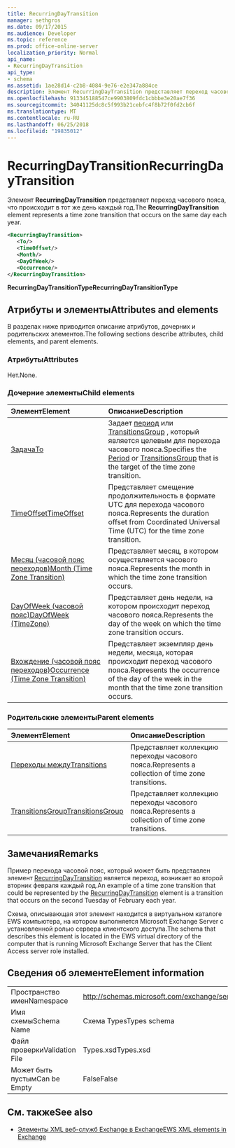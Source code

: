 ```yaml
---
title: RecurringDayTransition
manager: sethgros
ms.date: 09/17/2015
ms.audience: Developer
ms.topic: reference
ms.prod: office-online-server
localization_priority: Normal
api_name:
- RecurringDayTransition
api_type:
- schema
ms.assetid: 1ae28d14-c2b8-4084-9e76-e2e347a884ce
description: Элемент RecurringDayTransition представляет переход часового пояса, что происходит в тот же день каждый год.
ms.openlocfilehash: 913345188547ce9903809fdc1cbbbe3e20ae7f36
ms.sourcegitcommit: 34041125dc8c5f993b21cebfc4f8b72f0fd2cb6f
ms.translationtype: MT
ms.contentlocale: ru-RU
ms.lasthandoff: 06/25/2018
ms.locfileid: "19835012"
---
```

# <a name="recurringdaytransition"></a><span data-ttu-id="f1617-103">RecurringDayTransition</span><span class="sxs-lookup"><span data-stu-id="f1617-103">RecurringDayTransition</span></span>

<span data-ttu-id="f1617-104">Элемент **RecurringDayTransition** представляет переход часового пояса, что происходит в тот же день каждый год.</span><span class="sxs-lookup"><span data-stu-id="f1617-104">The **RecurringDayTransition** element represents a time zone transition that occurs on the same day each year.</span></span> 
  
```xml
<RecurringDayTransition>
   <To/>
   <TimeOffset/>
   <Month/>
   <DayOfWeek/>
   <Occurrence/>
</RecurringDayTransition>
```

 <span data-ttu-id="f1617-105">**RecurringDayTransitionType**</span><span class="sxs-lookup"><span data-stu-id="f1617-105">**RecurringDayTransitionType**</span></span>
## <a name="attributes-and-elements"></a><span data-ttu-id="f1617-106">Атрибуты и элементы</span><span class="sxs-lookup"><span data-stu-id="f1617-106">Attributes and elements</span></span>

<span data-ttu-id="f1617-107">В разделах ниже приводится описание атрибутов, дочерних и родительских элементов.</span><span class="sxs-lookup"><span data-stu-id="f1617-107">The following sections describe attributes, child elements, and parent elements.</span></span>
  
### <a name="attributes"></a><span data-ttu-id="f1617-108">Атрибуты</span><span class="sxs-lookup"><span data-stu-id="f1617-108">Attributes</span></span>

<span data-ttu-id="f1617-109">Нет.</span><span class="sxs-lookup"><span data-stu-id="f1617-109">None.</span></span>
  
### <a name="child-elements"></a><span data-ttu-id="f1617-110">Дочерние элементы</span><span class="sxs-lookup"><span data-stu-id="f1617-110">Child elements</span></span>

|<span data-ttu-id="f1617-111">**Элемент**</span><span class="sxs-lookup"><span data-stu-id="f1617-111">**Element**</span></span>|<span data-ttu-id="f1617-112">**Описание**</span><span class="sxs-lookup"><span data-stu-id="f1617-112">**Description**</span></span>|
|:-----|:-----|
|[<span data-ttu-id="f1617-113">Задача</span><span class="sxs-lookup"><span data-stu-id="f1617-113">To</span></span>](to.md) <br/> |<span data-ttu-id="f1617-114">Задает [период](period.md) или [TransitionsGroup](transitionsgroup.md) , который является целевым для перехода часового пояса.</span><span class="sxs-lookup"><span data-stu-id="f1617-114">Specifies the [Period](period.md) or [TransitionsGroup](transitionsgroup.md) that is the target of the time zone transition.</span></span>  <br/> |
|[<span data-ttu-id="f1617-115">TimeOffset</span><span class="sxs-lookup"><span data-stu-id="f1617-115">TimeOffset</span></span>](timeoffset.md) <br/> |<span data-ttu-id="f1617-116">Представляет смещение продолжительность в формате UTC для перехода часового пояса.</span><span class="sxs-lookup"><span data-stu-id="f1617-116">Represents the duration offset from Coordinated Universal Time (UTC) for the time zone transition.</span></span>  <br/> |
|[<span data-ttu-id="f1617-117">Месяц (часовой пояс переходов)</span><span class="sxs-lookup"><span data-stu-id="f1617-117">Month (Time Zone Transition)</span></span>](month-time-zone-transition.md) <br/> |<span data-ttu-id="f1617-118">Представляет месяц, в котором осуществляется часового пояса.</span><span class="sxs-lookup"><span data-stu-id="f1617-118">Represents the month in which the time zone transition occurs.</span></span>  <br/> |
|[<span data-ttu-id="f1617-119">DayOfWeek (часовой пояс)</span><span class="sxs-lookup"><span data-stu-id="f1617-119">DayOfWeek (TimeZone)</span></span>](dayofweek-timezone.md) <br/> |<span data-ttu-id="f1617-120">Представляет день недели, на котором происходит переход часового пояса.</span><span class="sxs-lookup"><span data-stu-id="f1617-120">Represents the day of the week on which the time zone transition occurs.</span></span>  <br/> |
|[<span data-ttu-id="f1617-121">Вхождение (часовой пояс переходов)</span><span class="sxs-lookup"><span data-stu-id="f1617-121">Occurrence (Time Zone Transition)</span></span>](occurrence-time-zone-transition.md) <br/> |<span data-ttu-id="f1617-122">Представляет экземпляр день недели, месяца, которая происходит переход часового пояса.</span><span class="sxs-lookup"><span data-stu-id="f1617-122">Represents the occurrence of the day of the week in the month that the time zone transition occurs.</span></span>  <br/> |
   
### <a name="parent-elements"></a><span data-ttu-id="f1617-123">Родительские элементы</span><span class="sxs-lookup"><span data-stu-id="f1617-123">Parent elements</span></span>

|<span data-ttu-id="f1617-124">**Элемент**</span><span class="sxs-lookup"><span data-stu-id="f1617-124">**Element**</span></span>|<span data-ttu-id="f1617-125">**Описание**</span><span class="sxs-lookup"><span data-stu-id="f1617-125">**Description**</span></span>|
|:-----|:-----|
|[<span data-ttu-id="f1617-126">Переходы между</span><span class="sxs-lookup"><span data-stu-id="f1617-126">Transitions</span></span>](transitions.md) <br/> |<span data-ttu-id="f1617-127">Представляет коллекцию переходы часового пояса.</span><span class="sxs-lookup"><span data-stu-id="f1617-127">Represents a collection of time zone transitions.</span></span>  <br/> |
|[<span data-ttu-id="f1617-128">TransitionsGroup</span><span class="sxs-lookup"><span data-stu-id="f1617-128">TransitionsGroup</span></span>](transitionsgroup.md) <br/> |<span data-ttu-id="f1617-129">Представляет коллекцию переходы часового пояса.</span><span class="sxs-lookup"><span data-stu-id="f1617-129">Represents a collection of time zone transitions.</span></span>  <br/> |
   
## <a name="remarks"></a><span data-ttu-id="f1617-130">Замечания</span><span class="sxs-lookup"><span data-stu-id="f1617-130">Remarks</span></span>

<span data-ttu-id="f1617-131">Пример перехода часовой пояс, который может быть представлен элемент [RecurringDayTransition](recurringdaytransition.md) является переход, возникает во второй вторник февраля каждый год.</span><span class="sxs-lookup"><span data-stu-id="f1617-131">An example of a time zone transition that could be represented by the [RecurringDayTransition](recurringdaytransition.md) element is a transition that occurs on the second Tuesday of February each year.</span></span> 
  
<span data-ttu-id="f1617-132">Схема, описывающая этот элемент находится в виртуальном каталоге EWS компьютера, на котором выполняется Microsoft Exchange Server с установленной ролью сервера клиентского доступа.</span><span class="sxs-lookup"><span data-stu-id="f1617-132">The schema that describes this element is located in the EWS virtual directory of the computer that is running Microsoft Exchange Server that has the Client Access server role installed.</span></span>
  
## <a name="element-information"></a><span data-ttu-id="f1617-133">Сведения об элементе</span><span class="sxs-lookup"><span data-stu-id="f1617-133">Element information</span></span>

|||
|:-----|:-----|
|<span data-ttu-id="f1617-134">Пространство имен</span><span class="sxs-lookup"><span data-stu-id="f1617-134">Namespace</span></span>  <br/> |http://schemas.microsoft.com/exchange/services/2006/types  <br/> |
|<span data-ttu-id="f1617-135">Имя схемы</span><span class="sxs-lookup"><span data-stu-id="f1617-135">Schema Name</span></span>  <br/> |<span data-ttu-id="f1617-136">Схема Types</span><span class="sxs-lookup"><span data-stu-id="f1617-136">Types schema</span></span>  <br/> |
|<span data-ttu-id="f1617-137">Файл проверки</span><span class="sxs-lookup"><span data-stu-id="f1617-137">Validation File</span></span>  <br/> |<span data-ttu-id="f1617-138">Types.xsd</span><span class="sxs-lookup"><span data-stu-id="f1617-138">Types.xsd</span></span>  <br/> |
|<span data-ttu-id="f1617-139">Может быть пустым</span><span class="sxs-lookup"><span data-stu-id="f1617-139">Can be Empty</span></span>  <br/> |<span data-ttu-id="f1617-140">False</span><span class="sxs-lookup"><span data-stu-id="f1617-140">False</span></span>  <br/> |
   
## <a name="see-also"></a><span data-ttu-id="f1617-141">См. также</span><span class="sxs-lookup"><span data-stu-id="f1617-141">See also</span></span>



- [<span data-ttu-id="f1617-142">Элементы XML веб-служб Exchange в Exchange</span><span class="sxs-lookup"><span data-stu-id="f1617-142">EWS XML elements in Exchange</span></span>](ews-xml-elements-in-exchange.md)

